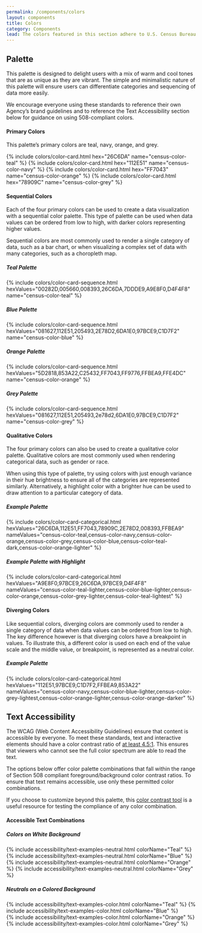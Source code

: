 ```yaml
---
permalink: /components/colors
layout: components
title: Colors
category: Components
lead: The colors featured in this section adhere to U.S. Census Bureau’s brand guidelines and can be easily customized to fit your needs.
---
```


<h2>Palette</h2>
<p>
  This palette is designed to delight users with a mix of warm and cool tones
  that are as unique as they are vibrant. The simple and minimalistic nature
  of this palette will ensure users can differentiate categories and sequencing
  of data more easily.
</p>
<p>
  We encourage everyone using these standards to reference their own Agency’s
  brand guidelines and to reference the Text Accessibility section below for
  guidance on using 508-compliant colors.
</p>
<h4>Primary Colors</h4>
<p>
  This palette’s primary colors are teal, navy, orange, and grey.
</p>
<div class="usa-grid-full">
  {% include colors/color-card.html hex="26C6DA" name="census-color-teal" %}
  {% include colors/color-card.html hex="112E51" name="census-color-navy" %}
  {% include colors/color-card.html hex="FF7043" name="census-color-orange" %}
  {% include colors/color-card.html hex="78909C" name="census-color-grey" %}
</div>
<h4>Sequential Colors</h4>
<p>
  Each of the four primary colors can be used to create a data visualization
  with a sequential color palette. This type of palette can be used when data
  values can be ordered from low to high, with darker colors representing higher
  values.
</p>
<p>
  Sequential colors are most commonly used to render a single category of data,
  such as a bar chart, or when visualizing a complex set of data with many
  categories, such as a choropleth map.
</p>
<h5 class="usa-color-heading">Teal Palette</h5>
<div class="usa-grid-full usa-grid-colors">
  {% include colors/color-card-sequence.html hexValues="00282D,005660,008393,26C6DA,7DDDE9,A9E8F0,D4F4F8" name="census-color-teal" %}
</div>
<h5 class="usa-color-heading">Blue Palette</h5>
<div class="usa-grid-full usa-grid-colors">
  {% include colors/color-card-sequence.html hexValues="081627,112E51,205493,2E78D2,6DA1E0,97BCE9,C1D7F2" name="census-color-blue" %}
</div>
<h5 class="usa-color-heading">Orange Palette</h5>
<div class="usa-grid-full usa-grid-colors">
  {% include colors/color-card-sequence.html hexValues="5D2818,853A22,C25432,FF7043,FF9776,FFBEA9,FFE4DC" name="census-color-orange" %}
</div>
<h5 class="usa-color-heading">Grey Palette</h5>
<div class="usa-grid-full usa-grid-colors">
  {% include colors/color-card-sequence.html hexValues="081627,112E51,205493,2e78d2,6DA1E0,97BCE9,C1D7F2" name="census-color-grey" %}
</div>
<h4>Qualitative Colors</h4>
<p>
  The four primary colors can also be used to create a qualitative color
  palette. Qualitative colors are most commonly used when rendering categorical
  data, such as gender or race.
</p>
<p>
  When using this type of palette, try using colors with just enough variance
  in their hue brightness to ensure all of the categories are represented
  similarly. Alternatively, a highlight color with a brighter hue can be used to
  draw attention to a particular category of data.
</p>
<h5 class="usa-color-heading">Example Palette</h5>
<div class="usa-grid-full usa-grid-colors">
  {% include colors/color-card-categorical.html hexValues="26C6DA,112E51,FF7043,78909C,2E78D2,008393,FFBEA9" nameValues="census-color-teal,census-color-navy,census-color-orange,census-color-grey,census-color-blue,census-color-teal-dark,census-color-orange-lighter" %}
</div>
<h5 class="usa-color-heading">Example Palette with Highlight</h5>
<div class="usa-grid-full usa-grid-colors">
  {% include colors/color-card-categorical.html hexValues="A9E8F0,97BCE9,26C6DA,97BCE9,D4F4F8" nameValues="census-color-teal-lighter,census-color-blue-lighter,census-color-orange,census-color-grey-lighter,census-color-teal-lightest" %}
</div>
<h4>Diverging Colors</h4>
<p>
  Like sequential colors, diverging colors are commonly used to render a single
  category of data when data values can be ordered from low to high. The key
  difference however is that diverging colors have a breakpoint in values. To
  illustrate this, a different color is used on each end of the value scale and
  the middle value, or breakpoint, is represented as a neutral color.
</p>
<h5 class="usa-color-heading">Example Palette</h5>
<div class="usa-grid-full usa-grid-colors">
  {% include colors/color-card-categorical.html hexValues="112E51,97BCE9,C1D7F2,FFBEA9,853A22" nameValues="census-color-navy,census-color-blue-lighter,census-color-grey-lightest,census-color-orange-lighter,census-color-orange-darker" %}
</div>
<h2>Text Accessibility</h2>
<p>
  The WCAG (Web Content Accessibility Guidelines) ensure that content is accessible by everyone. To meet these standards, text and interactive elements should have a color contrast ratio of <a href="http://www.w3.org/TR/UNDERSTANDING-WCAG20/visual-audio-contrast-contrast.html" target="_blank">at least 4.5:1</a>. This ensures that viewers who cannot see the full color spectrum are able to read the text.
</p>
<p>
  The options below offer color palette combinations that fall within the range of Section 508 compliant foreground/background color contrast ratios. To ensure that text remains accessible, use only these permitted color combinations.
</p>
<p>
  If you choose to customize beyond this palette, this <a href="http://webaim.org/resources/contrastchecker/" target="_blank"> color contrast tool</a> is a useful resource for testing the compliance of any color combination.
</p>
<h4>Accessible Text Combinations</h4>
<h5>Colors on White Background</h5>
<div class="usa-grid-full">
  <div class="usa-width-one-half">
    {% include accessibility/text-examples-neutral.html colorName="Teal" %}
    {% include accessibility/text-examples-neutral.html colorName="Blue" %}
  </div>
  <div class="usa-width-one-half">
    {% include accessibility/text-examples-neutral.html colorName="Orange" %}
    {% include accessibility/text-examples-neutral.html colorName="Grey" %}
  </div>
</div>
 <h5>Neutrals on a Colored Background</h5>
 <div class="usa-grid-full">
   <div class="usa-width-one-half">
     {% include accessibility/text-examples-color.html colorName="Teal" %}
     {% include accessibility/text-examples-color.html colorName="Blue" %}
   </div>
   <div class="usa-width-one-half">
     {% include accessibility/text-examples-color.html colorName="Orange" %}
     {% include accessibility/text-examples-color.html colorName="Grey" %}
   </div>
 </div>